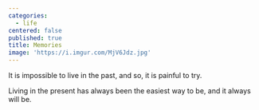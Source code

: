 ```yaml
---
categories:
  - life
centered: false
published: true
title: Memories
image: 'https://i.imgur.com/MjV6Jdz.jpg'
---
```

It is impossible
to live in the past,
and so,
it is painful to try.

Living in the present
has always been
the easiest way to be,
and it always will be.
